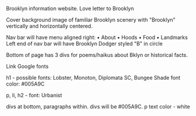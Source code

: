 Brooklyn information website. Love letter to Brooklyn

<!-- Page 1 look and feel -->

Cover background image of familiar Brooklyn scenery with "Brooklyn" vertically and horizontally centered.

Nav bar will have menu aligned right:
• About
• Hoods
• Food
• Landmarks
Left end of nav bar will have Brooklyn Dodger styled "B" in circle

Bottom of page has 3 divs for poems/haikus about Bklyn or historical facts.

Link Google fonts

h1 - possible fonts: Lobster, Monoton, Diplomata SC, Bungee Shade
font color: #005A9C

p, li, h2 - font: Urbanist

divs at bottom, paragraphs within. divs will be #005A9C.
p text color - white
